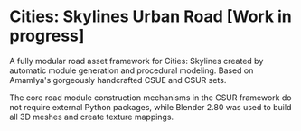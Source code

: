 # Cities: Skylines Urban Road [Work in progress]
A fully modular road asset framework for Cities: Skylines created by automatic module generation and procedural modeling. Based on AmamIya's gorgeously handcrafted CSUE and CSUR sets.

The core road module construction mechanisms in the CSUR framework do not require external Python packages, while Blender 2.80 was used to build all 3D meshes and create texture mappings.
